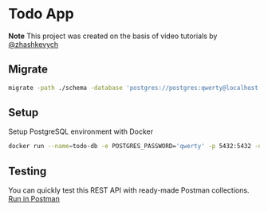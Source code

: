 # Todo App
**Note**
This project was created on the basis of video tutorials by [@zhashkevych](https://github.com/zhashkevych)

## Migrate
```sh
migrate -path ./schema -database 'postgres://postgres:qwerty@localhost:5432/postgres?sslmode=disable' up
```

## Setup
Setup PostgreSQL environment with Docker
```sh
docker run --name=todo-db -e POSTGRES_PASSWORD='qwerty' -p 5432:5432 -d --rm postgres:alpine
```

## Testing
You can quickly test this REST API with ready-made Postman collections. [Run in Postman](https://app.getpostman.com/run-collection/ac6d5a80226c1540debb?action=collection%2Fimport)